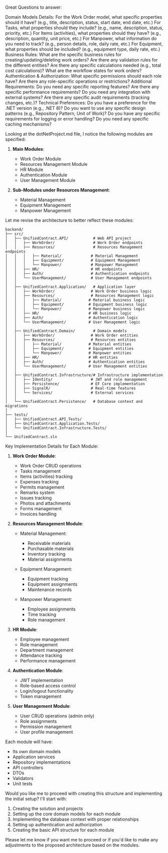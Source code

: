 Great Questions to answer:

Domain Models Details:
For the Work Order model, what specific properties should it have? (e.g., title, description, status, start date, end date, etc.)
For Tasks, what properties should they include? (e.g., name, description, status, priority, etc.)
For Items (activities), what properties should they have? (e.g., description, quantity, unit price, etc.)
For Manpower, what information do you need to track? (e.g., person details, role, daily rate, etc.)
For Equipment, what properties should be included? (e.g., equipment type, daily rate, etc.)
Business Rules:
What are the specific business rules for creating/updating/deleting work orders?
Are there any validation rules for the different entities?
Are there any specific calculations needed (e.g., total cost calculations)?
What are the workflow states for work orders?
Authentication & Authorization:
What specific permissions should each role have?
Are there any role-specific operations or restrictions?
Additional Requirements:
Do you need any specific reporting features?
Are there any specific performance requirements?
Do you need any integration with external systems?
Are there any specific audit requirements (tracking changes, etc.)?
Technical Preferences:
Do you have a preference for the .NET version (e.g., .NET 8)?
Do you want to use any specific design patterns (e.g., Repository Pattern, Unit of Work)?
Do you have any specific requirements for logging or error handling?
Do you need any specific caching mechanisms?




Looking at the dotNetProject.md file, I notice the following modules are specified:

1. **Main Modules**:
   - Work Order Module
   - Resources Management Module
   - HR Module
   - Authentication Module
   - User Management Module

2. **Sub-Modules under Resources Management**:
   - Material Management
   - Equipment Management
   - Manpower Management

Let me revise the architecture to better reflect these modules:

```
backend/
├── src/
│   ├── UnifiedContract.API/           # Web API project
│   │   ├── WorkOrder/                 # Work Order endpoints
│   │   ├── Resources/                 # Resources Management endpoints
│   │   │   ├── Material/             # Material Management
│   │   │   ├── Equipment/            # Equipment Management
│   │   │   └── Manpower/             # Manpower Management
│   │   ├── HR/                       # HR endpoints
│   │   ├── Auth/                     # Authentication endpoints
│   │   └── UserManagement/           # User Management endpoints
│   │
│   ├── UnifiedContract.Application/   # Application layer
│   │   ├── WorkOrder/                # Work Order business logic
│   │   ├── Resources/                # Resources Management logic
│   │   │   ├── Material/            # Material business logic
│   │   │   ├── Equipment/           # Equipment business logic
│   │   │   └── Manpower/            # Manpower business logic
│   │   ├── HR/                      # HR business logic
│   │   ├── Auth/                    # Authentication logic
│   │   └── UserManagement/          # User Management logic
│   │
│   ├── UnifiedContract.Domain/        # Domain models
│   │   ├── WorkOrder/                # Work Order entities
│   │   ├── Resources/                # Resources entities
│   │   │   ├── Material/            # Material entities
│   │   │   ├── Equipment/           # Equipment entities
│   │   │   └── Manpower/            # Manpower entities
│   │   ├── HR/                      # HR entities
│   │   ├── Auth/                    # Authentication entities
│   │   └── UserManagement/          # User Management entities
│   │
│   ├── UnifiedContract.Infrastructure/# Infrastructure implementation
│   │   ├── Identity/                 # JWT and role management
│   │   ├── Persistence/              # EF Core implementation
│   │   ├── SignalR/                  # Real-time features
│   │   └── Services/                 # External services
│   │
│   └── UnifiedContract.Persistence/   # Database context and migrations
│
├── tests/
│   ├── UnifiedContract.API.Tests/
│   ├── UnifiedContract.Application.Tests/
│   └── UnifiedContract.Infrastructure.Tests/
│
└── UnifiedContract.sln
```

Key Implementation Details for Each Module:

1. **Work Order Module**:
   - Work Order CRUD operations
   - Tasks management
   - Items (activities) tracking
   - Expenses tracking
   - Permits management
   - Remarks system
   - Issues tracking
   - Photos and attachments
   - Forms management
   - Invoices handling

2. **Resources Management Module**:
   - Material Management:
     - Receivable materials
     - Purchasable materials
     - Inventory tracking
     - Material assignments
   
   - Equipment Management:
     - Equipment tracking
     - Equipment assignments
     - Maintenance records
   
   - Manpower Management:
     - Employee assignments
     - Time tracking
     - Role management

3. **HR Module**:
   - Employee management
   - Role management
   - Department management
   - Attendance tracking
   - Performance management

4. **Authentication Module**:
   - JWT implementation
   - Role-based access control
   - Login/logout functionality
   - Token management

5. **User Management Module**:
   - User CRUD operations (admin only)
   - Role assignments
   - Permission management
   - User profile management

Each module will have:
- Its own domain models
- Application services
- Repository implementations
- API controllers
- DTOs
- Validators
- Unit tests

Would you like me to proceed with creating this structure and implementing the initial setup? I'll start with:

1. Creating the solution and projects
2. Setting up the core domain models for each module
3. Implementing the database context with proper relationships
4. Setting up authentication and authorization
5. Creating the basic API structure for each module

Please let me know if you want me to proceed or if you'd like to make any adjustments to the proposed architecture based on the modules.
